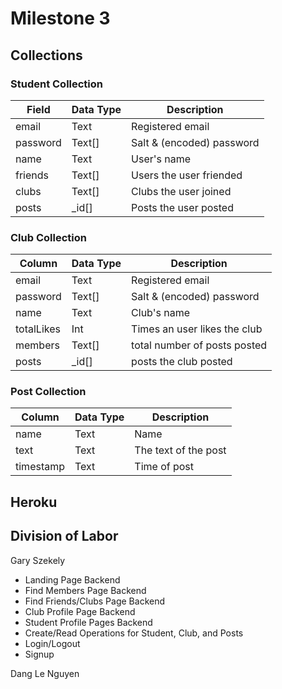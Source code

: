# Milestone 3

## Collections

### Student Collection
| Field         | Data Type | Description                   |
|---------------|-----------|-------------------------------|
| email         | Text      | Registered email              |
| password      | Text[]    | Salt & (encoded) password     |
| name          | Text      | User's name                   |
| friends       | Text[]    | Users the user friended       |
| clubs         | Text[]    | Clubs the user joined         |
| posts         | _id[]     | Posts the user posted         |

### Club Collection
| Column        | Data Type | Description                   |
|---------------|-----------|-------------------------------|
| email         | Text      | Registered email              |
| password      | Text[]    | Salt & (encoded) password     |
| name          | Text      | Club's name                   |
| totalLikes    | Int       | Times an user likes the club  |
| members       | Text[]    | total number of posts posted  |
| posts         | _id[]     | posts the club posted         |

### Post Collection
| Column        | Data Type | Description                   |
|---------------|-----------|-------------------------------|
| name          | Text      | Name                          |
| text          | Text      | The text of the post          |
| timestamp     | Text      | Time of post                  |

## Heroku

## Division of Labor
Gary Szekely
- Landing Page Backend
- Find Members Page Backend
- Find Friends/Clubs Page Backend
- Club Profile Page Backend
- Student Profile Pages Backend
- Create/Read Operations for Student, Club, and Posts
- Login/Logout
- Signup

Dang Le Nguyen
